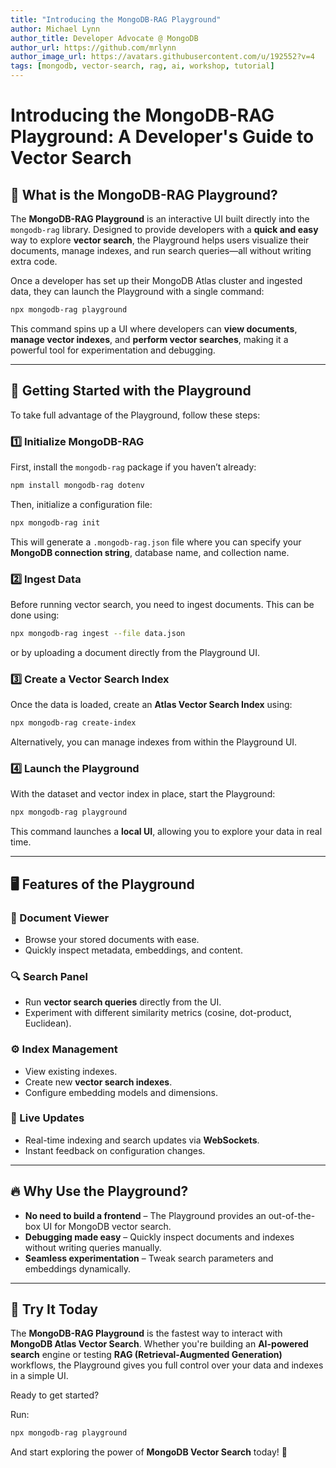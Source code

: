 ```yaml
---
title: "Introducing the MongoDB-RAG Playground"
author: Michael Lynn
author_title: Developer Advocate @ MongoDB
author_url: https://github.com/mrlynn
author_image_url: https://avatars.githubusercontent.com/u/192552?v=4
tags: [mongodb, vector-search, rag, ai, workshop, tutorial]
---
```

# Introducing the MongoDB-RAG Playground: A Developer's Guide to Vector Search

## 🚀 What is the MongoDB-RAG Playground?

The **MongoDB-RAG Playground** is an interactive UI built directly into the `mongodb-rag` library. Designed to provide developers with a **quick and easy** way to explore **vector search**, the Playground helps users visualize their documents, manage indexes, and run search queries—all without writing extra code.

Once a developer has set up their MongoDB Atlas cluster and ingested data, they can launch the Playground with a single command:

```sh
npx mongodb-rag playground
```

This command spins up a UI where developers can **view documents**, **manage vector indexes**, and **perform vector searches**, making it a powerful tool for experimentation and debugging.

---

## 🔧 Getting Started with the Playground

To take full advantage of the Playground, follow these steps:

### 1️⃣ Initialize MongoDB-RAG
First, install the `mongodb-rag` package if you haven’t already:

```sh
npm install mongodb-rag dotenv
```

Then, initialize a configuration file:

```sh
npx mongodb-rag init
```

This will generate a `.mongodb-rag.json` file where you can specify your **MongoDB connection string**, database name, and collection name.

### 2️⃣ Ingest Data
Before running vector search, you need to ingest documents. This can be done using:

```sh
npx mongodb-rag ingest --file data.json
```

or by uploading a document directly from the Playground UI.

### 3️⃣ Create a Vector Search Index
Once the data is loaded, create an **Atlas Vector Search Index** using:

```sh
npx mongodb-rag create-index
```

Alternatively, you can manage indexes from within the Playground UI.

### 4️⃣ Launch the Playground
With the dataset and vector index in place, start the Playground:

```sh
npx mongodb-rag playground
```

This command launches a **local UI**, allowing you to explore your data in real time.

---

## 🖥️ Features of the Playground

### 📂 Document Viewer
- Browse your stored documents with ease.
- Quickly inspect metadata, embeddings, and content.

### 🔍 Search Panel
- Run **vector search queries** directly from the UI.
- Experiment with different similarity metrics (cosine, dot-product, Euclidean).

### ⚙️ Index Management
- View existing indexes.
- Create new **vector search indexes**.
- Configure embedding models and dimensions.

### 📡 Live Updates
- Real-time indexing and search updates via **WebSockets**.
- Instant feedback on configuration changes.

---

## 🔥 Why Use the Playground?

- **No need to build a frontend** – The Playground provides an out-of-the-box UI for MongoDB vector search.
- **Debugging made easy** – Quickly inspect documents and indexes without writing queries manually.
- **Seamless experimentation** – Tweak search parameters and embeddings dynamically.

---

## 🎯 Try It Today
The **MongoDB-RAG Playground** is the fastest way to interact with **MongoDB Atlas Vector Search**. Whether you're building an **AI-powered search** engine or testing **RAG (Retrieval-Augmented Generation)** workflows, the Playground gives you full control over your data and indexes in a simple UI.

Ready to get started?

Run:

```sh
npx mongodb-rag playground
```

And start exploring the power of **MongoDB Vector Search** today! 🚀

